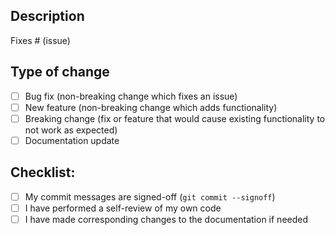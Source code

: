 ## Description

<!-- Please include a summary of the change and which issue is fixed. Please also include relevant motivation and context. List any dependencies that are required for this change. -->

Fixes # (issue)

## Type of change

<!-- Check the related options -->

- [ ] Bug fix (non-breaking change which fixes an issue)
- [ ] New feature (non-breaking change which adds functionality)
- [ ] Breaking change (fix or feature that would cause existing functionality to not work as expected)
- [ ] Documentation update

<!-- Please describe the tests that you ran to verify your changes. Provide instructions so we can reproduce. Please also list any relevant details for your test configuration -->

## Checklist:

- [ ] My commit messages are signed-off (`git commit --signoff`)
- [ ] I have performed a self-review of my own code
- [ ] I have made corresponding changes to the documentation if needed
